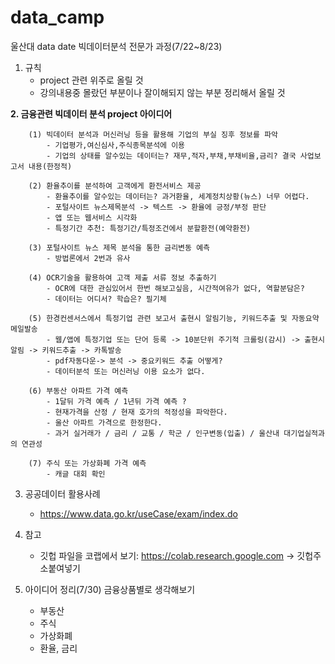 # data_camp
울산대 data date 빅데이터분석 전문가 과정(7/22~8/23)


1. 규칙
    - project 관련 위주로 올릴 것
    - 강의내용중 몰랐던 부분이나 잘이해되지 않는 부분 정리해서 올릴 것


**2. 금융관련 빅데이터 분석 project 아이디어**
```
    (1) 빅데이터 분석과 머신러닝 등을 활용해 기업의 부실 징후 정보를 파악
        - 기업평가,여신심사,주식종목분석에 이용
        - 기업의 상태를 알수있는 데이터는? 재무,적자,부채,부채비율,금리? 결국 사업보고서 내용(한정적)
        
    (2) 환율추이를 분석하여 고객에게 환전서비스 제공 
        - 환율추이를 알수있는 데이터는? 과거환율, 세계정치상황(뉴스) 너무 어렵다.
        - 포털사이트 뉴스제목분석 -> 텍스트 -> 환율에 긍정/부정 판단
        - 앱 또는 웹서비스 시각화
        - 특정기간 추천: 특정기간/특정조건에서 분할환전(예약환전) 
        
    (3) 포털사이트 뉴스 제목 분석을 통한 금리변동 예측 
        - 방법론에서 2번과 유사
        
    (4) OCR기술을 활용하여 고객 제출 서류 정보 추출하기 
        - OCR에 대한 관심있어서 한번 해보고싶음, 시간적여유가 없다, 역할분담은? 
        - 데이터는 어디서? 학습은? 필기체
        
    (5) 한경컨센서스에서 특정기업 관련 보고서 출현시 알림기능, 키워드추출 및 자동요약 메일발송
        - 웹/앱에 특정기업 또는 단어 등록 -> 10분단위 주기적 크롤링(감시) -> 출현시 알림 -> 키워드추출 -> 카톡발송
        - pdf자동다운-> 분석 -> 중요키워드 추출 어떻게?
        - 데이터분석 또는 머신러닝 이용 요소가 없다.
        
    (6) 부동산 아파트 가격 예측
        - 1달뒤 가격 예측 / 1년뒤 가격 예측 ?
        - 현재가격을 산정 / 현재 호가의 적정성을 파악한다.
        - 울산 아파트 가격으로 한정한다.
        - 과거 실거래가 / 금리 / 교통 / 학군 / 인구변동(입출) / 울산내 대기업실적과의 연관성  
        
    (7) 주식 또는 가상화폐 가격 예측
        - 캐글 대회 확인
```

3. 공공데이터 활용사례
    - https://www.data.go.kr/useCase/exam/index.do

4. 참고
    - 깃헙 파일을 코랩에서 보기: https://colab.research.google.com -> 깃헙주소붙여넣기

5. 아이디어 정리(7/30)
금융상품별로 생각해보기
    - 부동산
    - 주식
    - 가상화폐
    - 환율, 금리

    
    
